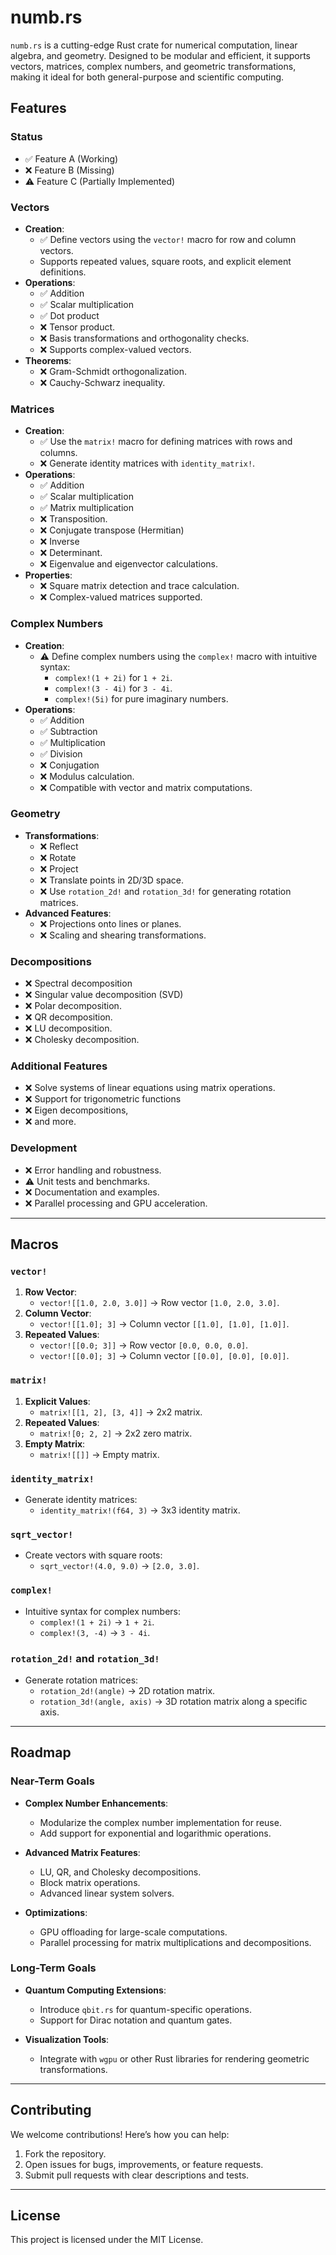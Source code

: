 # numb.rs

`numb.rs` is a cutting-edge Rust crate for numerical computation, linear algebra, and geometry. Designed to be modular and efficient, it supports vectors, matrices, complex numbers, and geometric transformations, making it ideal for both general-purpose and scientific computing.

## Features

### Status
- ✅ Feature A (Working)
- ❌ Feature B (Missing)
- ⚠️ Feature C (Partially Implemented)

### Vectors
- **Creation**:
  - ✅ Define vectors using the `vector!` macro for row and column vectors.
  - Supports repeated values, square roots, and explicit element definitions.
- **Operations**:
  - ✅ Addition
  - ✅ Scalar multiplication
  - ✅ Dot product
  - ❌ Tensor product.
  - ❌ Basis transformations and orthogonality checks.
  - ❌ Supports complex-valued vectors.
- **Theorems**:
  - ❌ Gram-Schmidt orthogonalization.
  - ❌ Cauchy-Schwarz inequality.

### Matrices
- **Creation**:
  - ✅ Use the `matrix!` macro for defining matrices with rows and columns.
  - ❌ Generate identity matrices with `identity_matrix!`.
- **Operations**:
  - ✅ Addition
  - ✅ Scalar multiplication
  - ✅ Matrix multiplication
  - ❌ Transposition.
  - ❌ Conjugate transpose (Hermitian)
  - ❌ Inverse
  - ❌ Determinant.
  - ❌ Eigenvalue and eigenvector calculations.
- **Properties**:
  - ❌ Square matrix detection and trace calculation.
  - ❌ Complex-valued matrices supported.

### Complex Numbers
- **Creation**:
  - ⚠️ Define complex numbers using the `complex!` macro with intuitive syntax:
    - `complex!(1 + 2i)` for `1 + 2i`.
    - `complex!(3 - 4i)` for `3 - 4i`.
    - `complex!(5i)` for pure imaginary numbers.
- **Operations**:
  - ✅ Addition
  - ✅ Subtraction
  - ✅ Multiplication
  - ✅ Division
  - ❌ Conjugation
  - ❌ Modulus calculation.
  - ❌ Compatible with vector and matrix computations.

### Geometry
- **Transformations**:
  - ❌ Reflect
  - ❌ Rotate
  - ❌ Project
  - ❌ Translate points in 2D/3D space.
  - ❌ Use `rotation_2d!` and `rotation_3d!` for generating rotation matrices.
- **Advanced Features**:
  - ❌ Projections onto lines or planes.
  - ❌ Scaling and shearing transformations.

### Decompositions
- ❌ Spectral decomposition
- ❌ Singular value decomposition (SVD)
- ❌ Polar decomposition.
- ❌ QR decomposition.
- ❌ LU decomposition.
- ❌ Cholesky decomposition.

### Additional Features
- ❌ Solve systems of linear equations using matrix operations.
- ❌ Support for trigonometric functions
- ❌ Eigen decompositions,
- ❌ and more.

### Development
- ❌ Error handling and robustness.
- ⚠️ Unit tests and benchmarks.
- ❌ Documentation and examples.
- ❌ Parallel processing and GPU acceleration.

---

## Macros

### `vector!`
1. **Row Vector**:
   - `vector![[1.0, 2.0, 3.0]]` → Row vector `[1.0, 2.0, 3.0]`.
2. **Column Vector**:
   - `vector![[1.0]; 3]` → Column vector `[[1.0], [1.0], [1.0]]`.
3. **Repeated Values**:
   - `vector![[0.0; 3]]` → Row vector `[0.0, 0.0, 0.0]`.
   - `vector![[0.0]; 3]` → Column vector `[[0.0], [0.0], [0.0]]`.

### `matrix!`
1. **Explicit Values**:
   - `matrix![[1, 2], [3, 4]]` → 2x2 matrix.
2. **Repeated Values**:
   - `matrix![0; 2, 2]` → 2x2 zero matrix.
3. **Empty Matrix**:
   - `matrix![[]]` → Empty matrix.

### `identity_matrix!`
- Generate identity matrices:
  - `identity_matrix!(f64, 3)` → 3x3 identity matrix.

### `sqrt_vector!`
- Create vectors with square roots:
  - `sqrt_vector!(4.0, 9.0)` → `[2.0, 3.0]`.

### `complex!`
- Intuitive syntax for complex numbers:
  - `complex!(1 + 2i)` → `1 + 2i`.
  - `complex!(3, -4)` → `3 - 4i`.

### `rotation_2d!` and `rotation_3d!`
- Generate rotation matrices:
  - `rotation_2d!(angle)` → 2D rotation matrix.
  - `rotation_3d!(angle, axis)` → 3D rotation matrix along a specific axis.

---

## Roadmap

### Near-Term Goals
- **Complex Number Enhancements**:
  - Modularize the complex number implementation for reuse.
  - Add support for exponential and logarithmic operations.

- **Advanced Matrix Features**:
  - LU, QR, and Cholesky decompositions.
  - Block matrix operations.
  - Advanced linear system solvers.

- **Optimizations**:
  - GPU offloading for large-scale computations.
  - Parallel processing for matrix multiplications and decompositions.

### Long-Term Goals
- **Quantum Computing Extensions**:
  - Introduce `qbit.rs` for quantum-specific operations.
  - Support for Dirac notation and quantum gates.

- **Visualization Tools**:
  - Integrate with `wgpu` or other Rust libraries for rendering geometric transformations.

---

## Contributing
We welcome contributions! Here’s how you can help:
1. Fork the repository.
2. Open issues for bugs, improvements, or feature requests.
3. Submit pull requests with clear descriptions and tests.

---

## License
This project is licensed under the MIT License.
